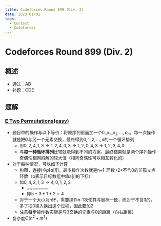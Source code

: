 ```yaml
---
title: Codeforces Round 899 (Div. 2)
date: 2023-01-01
tags:
  - Contest
  - Codeforces
---
```


# Codeforces Round 899 (Div. 2)

## 概述

- 通过：AB
- 补题：CDE

## 题解

### [E Two Permutations(easy)](https://codeforces.com/contest/1882/problem/E1)

- 题目中的操作与以下等价：将原序列前面加一个$0,p_1,p_2,\dots,p_n$，每一次操作就是把0与另一个元素交换，最终得到$0,1,2,\dots,n$的一个循环排列
  - 即$0,2,4,1,3\to1,2,4,0,3\to1,2,0,4,3\to1,2,3,4,0$
  - 与**每一种循环排列**比较就能得到不同的方案，最终结果就是两个序列操作奇偶性相同的解的较大值（相同奇偶性可以相互转化的）
- 对于每种情况，可以如下计算：
  - 构图，连接$i与p[a[i]]$，最少操作次数就是n+1-环数+2*不含0的非孤立点环数（p表示目标数组中值a[i]的下标）
  - 如$0,4,2,1,3\to4,0,1,2,3$
    - <img src="https://thdlrt.oss-cn-beijing.aliyuncs.com/image-20230926105942834.png" alt="image-20230926105942834" style="zoom:33%;" />
    - 即$5-3+1*2=4$
  - 对于一个大小为n环，需要操作n-1次使其与目标一致，而对于不含0的，多了把0换入换出这个过程，因此要加2
  - 注意每步操作数实际是与0交换的元素与0的距离（向右距离）
- 复杂度$O(n^2+m^2)$

